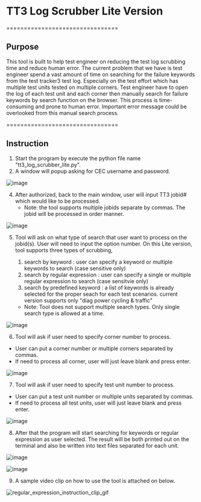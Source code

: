 # TT3 Log Scrubber Lite Version
================================
## Purpose

This tool is built to help test engineer on reducing the test log scrubbing time and reduce human error. 
The current problem that we have is test engineer spend a vast amount of time on searching for the failure keywords from the test tracker3 test log. 
Especially on the test effort which has multiple test units tested on multiple corners. Test engineer have to open the log of each test unit and each corner then manually search for failure keywords by search function on the browser.
This process is time-consuming and prone to human error. Important error message could be overlooked from this manual search process.

================================
## Instruction
1. Start the program by execute the python file name "tt3_log_scrubber_lite.py".
2. A window will popup asking for CEC username and password.

![image](https://github.com/user-attachments/assets/9d549ff3-e9cc-49f8-91a3-42fa5baf3d7a)


4. After authorized, back to the main window, user will input TT3 jobid# which would like to be processed.
   * Note: the tool supports multiple jobids separate by commas. The jobid will be processed in order manner.
  
![image](https://github.com/user-attachments/assets/56ec4061-8f73-4fd7-89f4-c4e3950a3d96)


5. Tool will ask on what type of search that user want to process on the jobid(s). User will need to input the option number.
   On this Lite version, tool supports three types of scrubbing,
     1. search by keyword : user can specify a keyword or multiple keywords to search (case sensitive only)
     2. search by regular expression : user can specify a single or multiple regular expression to search (case sensitvie only)
     3. search by predefined keyword : a list of keywords is already selected for the proper seach for each test scenarios.
        current version supports only "diag power cycling & traffic"
        
     * Note: Tool does not support multiple search types. Only single search type is allowed at a time.

![image](https://github.com/user-attachments/assets/1a56626e-de8b-4cf9-933f-c18fac3ce4fc)

6. Tool will ask if user need to specify corner number to process.
  - User can put a corner number or multiple corners separated by commas.
  - If need to process all corner, user will just leave blank and press enter.

![image](https://github.com/user-attachments/assets/4af18e2f-a13f-4cf6-8b96-10fa584c1195)

7. Tool will ask if user need to specify test unit number to process.
  - User can put a test unit number or multiple units separated by commas.
  - If need to process all test units, user will just leave blank and press enter.

![image](https://github.com/user-attachments/assets/344b4ad0-026a-4a48-9eb7-bd50f8a6af2a)

8. After that the program will start searching for keywords or regular expression as user selected.
   The result will be both printed out on the terminal and also be written into text files separated for each unit.

![image](https://github.com/user-attachments/assets/7a09a329-0f85-420f-8836-7bcd3cc4ee69)

![image](https://github.com/user-attachments/assets/4ed2f293-e40c-46ba-8708-27b565fa8c44)

9. A sample video clip on how to use the tool is attached on below.
    
 ![regular_expression_instruction_clip_gif](https://github.com/user-attachments/assets/d51bfe6a-d5b4-43c5-a6d5-bc4d910d1cf1)


   
